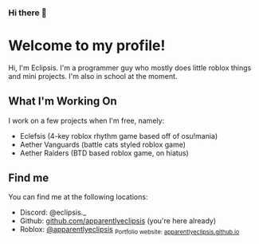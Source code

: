 ### Hi there 👋

<!--
**apparentlyeclipsis/apparentlyeclipsis** is a ✨ _special_ ✨ repository because its `README.md` (this file) appears on your GitHub profile.

Here are some ideas to get you started:

- 🔭 I’m currently working on ...
- 🌱 I’m currently learning ...
- 👯 I’m looking to collaborate on ...
- 🤔 I’m looking for help with ...
- 💬 Ask me about ...
- 📫 How to reach me: ...
- 😄 Pronouns: ...
- ⚡ Fun fact: ...
-->

# Welcome to my profile!
Hi, I'm Eclipsis. I'm a programmer guy who mostly does little roblox things and mini projects. I'm also in school at the moment.

## What I'm Working On
I work on a few projects when I'm free, namely:
- Eclefsis (4-key roblox rhythm game based off of osu!mania)
- Aether Vanguards (battle cats styled roblox game)
- Aether Raiders (BTD based roblox game, on hiatus)

## Find me
You can find me at the following locations:
- Discord: @eclipsis._
- Github: [github.com/apparentlyeclipsis](https://github.com/apparentlyeclipsis) (you're here already)
- Roblox: [@apparentlyeclipsis](https://www.roblox.com/users/222634698/profile/)
<sub>Portfolio website: [apparentlyeclipsis.github.io](https://apparentlyeclipsis.github.io/)</sub>
